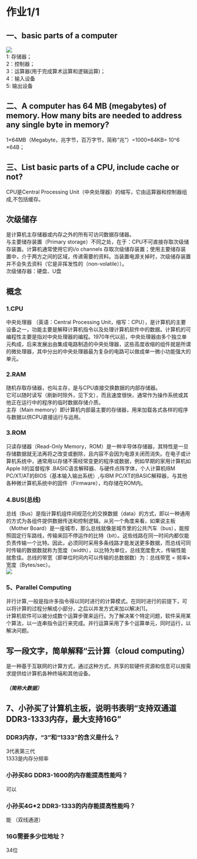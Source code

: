 # 作业1/1        
##  一、basic parts of a computer          
![](https://gss2.bdstatic.com/-fo3dSag_xI4khGkpoWK1HF6hhy/baike/c0%3Dbaike80%2C5%2C5%2C80%2C26/sign=892ccb8348a7d933aba5ec21cc22ba76/242dd42a2834349b85a49f12c3ea15ce37d3be83.jpg)            
1: 存储器；        
2：控制器；      
3：运算器(用于完成算术运算和逻辑运算)；       
4：输入设备        
5: 输出设备        

## 二、A computer has 64 MB (megabytes) of memory. How many bits are needed to address any single byte in memory?             
1×64MB（Megabyte，兆字节，百万字节，简称“兆”）=1000×64KB= 10^6 ×64B；       
## 三、List basic parts of a CPU, include cache or not?       

CPU是Central Processing Unit（中央处理器）的缩写，它由运算器和控制器组成,不包括缓存。     

 ##   次级储存         
 是计算机主存储器或内存之外的所有可访问数据存储器。      
 与主要储存装置（Primary storage）不同之处，在于：CPU不可直接存取次级储存装置。计算机通常使用它的i/o channels 存取次级储存装置；使用主要储存装置中，介于两方之间的区域，传递需要的资料。当装置电源关掉时，次级储存装置并不会失去资料（它是非挥发性的（non-volatile））。       
次级储存器：硬盘、U盘

## 概念     
### 1.CPU      
中央处理器 （英语：Central Processing Unit，缩写：CPU），是计算机的主要设备之一，功能主要是解释计算机指令以及处理计算机软件中的数据。计算机的可编程性主要是指对中央处理器的编程。1970年代以前，中央处理器由多个独立单元构成，后来发展出由集成电路制造的中央处理器，这些高度收缩的组件就是所谓的微处理器，其中分出的中央处理器最为复杂的电路可以做成单一微小功能强大的单元。      
### 2.RAM     
随机存取存储器，也叫主存，是与CPU直接交换数据的内部存储器。    
它可以随时读写（刷新时除外，见下文），而且速度很快，通常作为操作系统或其他正在运行中的程序的临时数据存储介质。     
主存（Main memory）即计算机内部最主要的存储器，用来加载各式各样的程序与数据以供CPU直接运行与运用。

### 3.ROM      
只读存储器（Read-Only Memory，ROM）是一种半导体存储器，其特性是一旦存储数据就无法再将之改变或删除，且内容不会因为电源关闭而消失。在电子或计算机系统中，通常用以存储不需经常变更的程序或数据，例如早期的家用计算机如Apple II的监督程序 .BASIC语言解释器、与硬件点阵字体，个人计算机IBM PC/XT/AT的BIOS（基本输入输出系统）,与IBM PC/XT的BASIC解释器，与其他各种微计算机系统中的固件（Firmware），均存储在ROM内。      
### 4.BUS(总线)   
总线（Bus）是指计算机组件间规范化的交换数据（data）的方式，即以一种通用的方式为各组件提供数据传送和控制逻辑。从另一个角度来看，如果说主板（Mother Board）是一座城市，那么总线就像是城市里的公共汽车（bus），能按照固定行车路线，传输来回不停运作的比特（bit）。这些线路在同一时间内都仅能负责传输一个比特。因此，必须同时采用多条线路才能发送更多数据，而总线可同时传输的数据数就称为宽度（width），以比特为单位，总线宽度愈大，传输性能就愈佳。总线的带宽（即单位时间内可以传输的总数据数）为：总线带宽 = 频率×宽度（Bytes/sec）。       
![](https://upload.wikimedia.org/wikipedia/commons/thumb/f/fc/PCIExpress.jpg/250px-PCIExpress.jpg)         
### 5、Parallel Computing     
并行计算,一般是指许多指令得以同时进行的计算模式。在同时进行的前提下，可以将计算的过程分解成小部分，之后以并发方式来加以解决[1]。         
计算机软件可以被分成数个运算步骤来运行。为了解决某个特定问题，软件采用某个算法，以一连串指令运行来完成。并行运算采用了多个运算单元，同时运行，以解决问题。        
## 写一段文字，简单解释“云计算（cloud computing）     
是一种基于互联网的计算方式，通过这种方式，共享的软硬件资源和信息可以按需求提供给计算机各种终端和其他设备。 
##### （简称大数据）        

## 7、小孙买了计算机主板，说明书表明“支持双通道DDR3-1333内存，最大支持16G”    
### DDR3内存，“3”和“1333”的含义是什么？
 3代表第三代     
 1333是内存分频率     
 ### 小孙买8G DDR3-1600的内存能提高性能吗？      
 可以      
 ### 小孙买4G*2 DDR3-1333的内存能提高性能吗？     
 能    （双线通道）     
 ### 16G需要多少位地址？
 34位       
